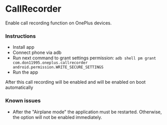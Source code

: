 # CallRecorder
Enable call recording function on OnePlus devices.

### Instructions
* Install app
* Connect phone via adb
* Run next command to grant settings permission: `adb shell pm grant com.don11995.oneplus.callrecorder android.permission.WRITE_SECURE_SETTINGS`
* Run the app

After this call recording will be enabled and will be enabled on boot
automatically

### Known issues
* After the "Airplane mode" the application must be restarted.
  Otherwise, the option will not be enabled immediately.
